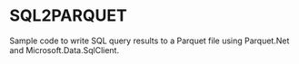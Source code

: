# SQL2PARQUET
Sample code to write SQL query results to a Parquet file using Parquet.Net and Microsoft.Data.SqlClient.
